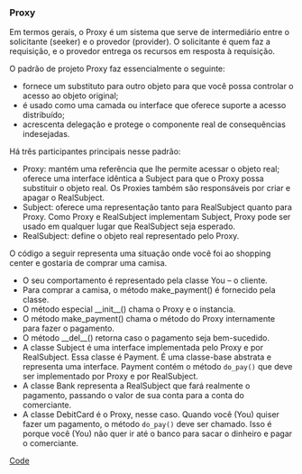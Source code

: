 ### Proxy
Em termos gerais, o Proxy é um sistema que serve de intermediário entre o solicitante (seeker) e o provedor (provider). O solicitante é quem faz a requisição, e o provedor entrega os recursos em resposta à requisição. 

O padrão de projeto Proxy faz essencialmente o seguinte:
- fornece um substituto para outro objeto para que você possa controlar o acesso ao objeto original;
- é usado como uma camada ou interface que oferece suporte a acesso distribuído;
- acrescenta delegação e protege o componente real de consequências indesejadas.

Há três participantes principais nesse padrão: 
- Proxy: mantém uma referência que lhe permite acessar o objeto real; oferece uma interface idêntica a Subject para que o Proxy possa substituir o objeto real. Os Proxies também são responsáveis por criar e apagar o RealSubject.
- Subject: oferece uma representação tanto para RealSubject quanto para Proxy. Como Proxy e RealSubject implementam Subject, Proxy pode ser usado em qualquer lugar que RealSubject seja esperado.
- RealSubject: define o objeto real representado pelo Proxy.

O código a seguir representa uma situação onde você foi ao shopping center e gostaria de comprar uma camisa.
- O seu comportamento é representado pela classe You – o cliente.
- Para comprar a camisa, o método make_payment() é fornecido pela classe.
- O método especial \_\_init\_\_() chama o Proxy e o instancia.
- O método make_payment() chama o método do Proxy internamente para fazer o pagamento.
- O método \_\_del\_\_() retorna caso o pagamento seja bem-sucedido.
- A classe Subject é uma interface implementada pelo Proxy e por RealSubject. Essa classe é Payment. É uma classe-base abstrata e representa uma interface. Payment contém o método `do_pay()` que deve ser implementado por Proxy e por RealSubject.
- A classe Bank representa a RealSubject que fará realmente o pagamento, passando o valor de sua conta para a conta do comerciante.
- A classe DebitCard é o Proxy, nesse caso. Quando você (You) quiser fazer um pagamento, o método `do_pay()` deve ser chamado. Isso é porque você (You) não quer ir até o banco para sacar o dinheiro e pagar o comerciante.


[Code](code.py)